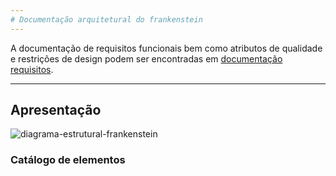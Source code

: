 ```yaml
---
# Documentação arquitetural do frankenstein
---
```


A documentação de requisitos funcionais bem como atributos de qualidade e restrições de design podem ser encontradas em [documentação requisitos](documentacao_sistema_compras.md).


---

## Apresentação


![diagrama-estrutural-frankenstein](https://github.com/user-attachments/assets/627bc66b-a2ec-4ac2-8573-73a70624661b)



### Catálogo de elementos
